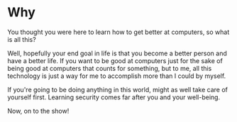 # Why
You thought you were here to learn how to get better at computers, so what is all this?

Well, hopefully your end goal in life is that you become a better person and have a better life. If you want to be good at computers just for the sake of being good at computers that counts for something, but to me, all this technology is just a way for me to accomplish more than I could by myself.

If you're going to be doing anything in this world, might as well take care of yourself first. Learning security comes far after you and your well-being.

Now, on to the show!
